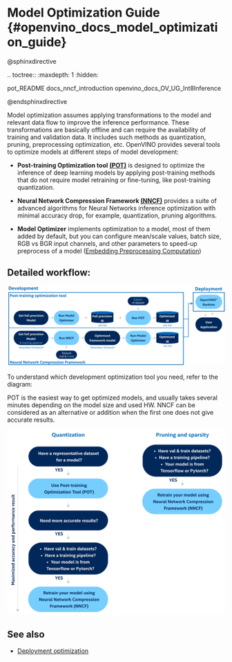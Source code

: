  # Model Optimization Guide {#openvino_docs_model_optimization_guide}

@sphinxdirective

.. toctree::
   :maxdepth: 1
   :hidden:
   
   pot_README
   docs_nncf_introduction
   openvino_docs_OV_UG_Int8Inference

@endsphinxdirective

 Model optimization assumes applying transformations to the model and relevant data flow to improve the inference performance. These transformations are basically offline and can require the availability of training and validation data. It includes such methods as quantization, pruning, preprocessing optimization, etc. OpenVINO provides several tools to optimize models at different steps of model development:

 - **Post-training Optimization tool [(POT)](../../tools/pot/README.md)** is designed to optimize the inference of deep learning models by applying post-training methods that do not require model retraining or fine-tuning, like post-training quantization. 

- **Neural Network Compression Framework [(NNCF)](./nncf_introduction.md)** provides a suite of advanced algorithms for Neural Networks inference optimization with minimal accuracy drop, for example, quantization, pruning algorithms.

- **Model Optimizer** implements optimization to a model, most of them added by default, but you can configure mean/scale values, batch size, RGB vs BGR input channels, and other parameters to speed-up preprocess of a model ([Embedding Preprocessing Computation](../MO_DG/prepare_model/Additional_Optimizations.md)) 


## Detailed workflow: 

![](../img/DEVELOPMENT_FLOW_V3_crunch.svg)

To understand which development optimization tool you need, refer to the diagram: 

POT is the easiest way to get optimized models, and usually takes several minutes depending on the model size and used HW. NNCF can be considered as an alternative or addition when the first one does not give accurate results. 

![](../img/WHAT_TO_USE.svg)

## See also
- [Deployment optimization](./dldt_deployment_optimization_guide.md)
